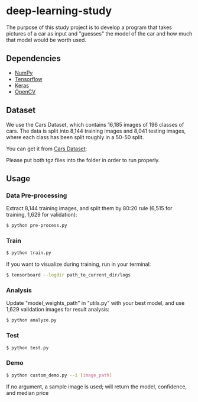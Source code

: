 # deep-learning-study

The purpose of this study project is to develop a program that takes pictures of a car as input and "guesses" the model of the car and how much that model would be worth used.


## Dependencies

- [NumPy](http://docs.scipy.org/doc/numpy-1.10.1/user/install.html)
- [Tensorflow](https://www.tensorflow.org/versions/r0.8/get_started/os_setup.html)
- [Keras](https://keras.io/#installation)
- [OpenCV](https://opencv-python-tutroals.readthedocs.io/en/latest/)

## Dataset

We use the Cars Dataset, which contains 16,185 images of 196 classes of cars. The data is split into 8,144 training images and 8,041 testing images, where each class has been split roughly in a 50-50 split.

You can get it from [Cars Dataset](https://ai.stanford.edu/~jkrause/cars/car_dataset.html):

Please put both tgz files into the folder in order to run properly. 

## Usage

### Data Pre-processing
Extract 8,144 training images, and split them by 80:20 rule (6,515 for training, 1,629 for validation):
```bash
$ python pre-process.py
```

### Train
```bash
$ python train.py
```

If you want to visualize during training, run in your terminal:
```bash
$ tensorboard --logdir path_to_current_dir/logs
```

### Analysis
Update "model_weights_path" in "utils.py" with your best model, and use 1,629 validation images for result analysis:
```bash
$ python analyze.py
```

### Test
```bash
$ python test.py
```

### Demo

```bash
$ python custom_demo.py --i [image_path]
```
If no argument, a sample image is used; will return the model, confidence, and median price

